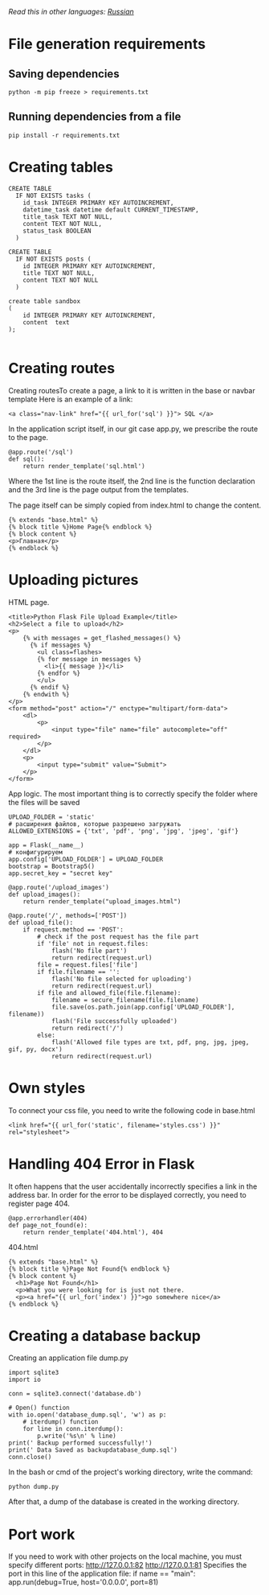 *Read this in other languages: [Russian](readme.ru.md)*

# File generation requirements
## Saving dependencies
```
python -m pip freeze > requirements.txt
```
## Running dependencies from a file
```
pip install -r requirements.txt
```
# Creating tables 
```
CREATE TABLE
  IF NOT EXISTS tasks (
    id_task INTEGER PRIMARY KEY AUTOINCREMENT,
    datetime_task datetime default CURRENT_TIMESTAMP,
    title_task TEXT NOT NULL,
    content TEXT NOT NULL,
    status_task BOOLEAN
  )

CREATE TABLE
  IF NOT EXISTS posts (
    id INTEGER PRIMARY KEY AUTOINCREMENT,
    title TEXT NOT NULL,
    content TEXT NOT NULL
  )
  
create table sandbox
(
    id INTEGER PRIMARY KEY AUTOINCREMENT,
    content  text
);  
  
```
# Creating routes
Creating routesTo create a page, a link to it is written in the base or navbar template
Here is an example of a link:
```
<a class="nav-link" href="{{ url_for('sql') }}"> SQL </a>
```
In the application script itself, in our git case app.py, we prescribe the route to the page.
```
@app.route('/sql')
def sql():
    return render_template('sql.html')
```
Where the 1st line is the route itself, the 2nd line is the function declaration and the 3rd line is the page output from the templates.

The page itself can be simply copied from index.html to change the content.
```
{% extends "base.html" %}
{% block title %}Home Page{% endblock %}
{% block content %}
<p>Главная</p>
{% endblock %}
```
# Uploading pictures
HTML page.
```
<title>Python Flask File Upload Example</title>
<h2>Select a file to upload</h2>
<p>
	{% with messages = get_flashed_messages() %}
	  {% if messages %}
		<ul class=flashes>
		{% for message in messages %}
		  <li>{{ message }}</li>
		{% endfor %}
		</ul>
	  {% endif %}
	{% endwith %}
</p>
<form method="post" action="/" enctype="multipart/form-data">
    <dl>
		<p>
			<input type="file" name="file" autocomplete="off" required>
		</p>
    </dl>
    <p>
		<input type="submit" value="Submit">
	</p>
</form>
```
App logic.
The most important thing is to correctly specify the folder where the files will be saved
```
UPLOAD_FOLDER = 'static'
# расширения файлов, которые разрешено загружать
ALLOWED_EXTENSIONS = {'txt', 'pdf', 'png', 'jpg', 'jpeg', 'gif'}

app = Flask(__name__)
# конфигурируем
app.config['UPLOAD_FOLDER'] = UPLOAD_FOLDER
bootstrap = Bootstrap5()
app.secret_key = "secret key"

@app.route('/upload_images')
def upload_images():
    return render_template("upload_images.html")

@app.route('/', methods=['POST'])
def upload_file():
    if request.method == 'POST':
        # check if the post request has the file part
        if 'file' not in request.files:
            flash('No file part')
            return redirect(request.url)
        file = request.files['file']
        if file.filename == '':
            flash('No file selected for uploading')
            return redirect(request.url)
        if file and allowed_file(file.filename):
            filename = secure_filename(file.filename)
            file.save(os.path.join(app.config['UPLOAD_FOLDER'], filename))
            flash('File successfully uploaded')
            return redirect('/')
        else:
            flash('Allowed file types are txt, pdf, png, jpg, jpeg, gif, py, docx')
            return redirect(request.url)
```
# Own styles 
To connect your css file, you need to write the following code in base.html
```
<link href="{{ url_for('static', filename='styles.css') }}" rel="stylesheet">
```
# Handling 404 Error in Flask
It often happens that the user accidentally incorrectly specifies a link in the address bar. In order for the error to be displayed correctly, you need to register page 404.
```
@app.errorhandler(404)
def page_not_found(e):
    return render_template('404.html'), 404
```
404.html
```
{% extends "base.html" %}
{% block title %}Page Not Found{% endblock %}
{% block content %}
  <h1>Page Not Found</h1>
  <p>What you were looking for is just not there.
  <p><a href="{{ url_for('index') }}">go somewhere nice</a>
{% endblock %}
```
# Creating a database backup
Creating an application file dump.py
```
import sqlite3
import io

conn = sqlite3.connect('database.db')

# Open() function
with io.open('database_dump.sql', 'w') as p:
    # iterdump() function
    for line in conn.iterdump():
        p.write('%s\n' % line)
print(' Backup performed successfully!')
print(' Data Saved as backupdatabase_dump.sql')
conn.close()
```
In the bash or cmd of the project's working directory, write the command:
```
python dump.py
```
After that, a dump of the database is created in the working directory.
# Port work
If you need to work with other projects on the local machine, you must specify different ports:
http://127.0.0.1:82
http://127.0.0.1:81
Specifies the port in this line of the application file:
if name == "main":
app.run(debug=True, host='0.0.0.0', port=81)
